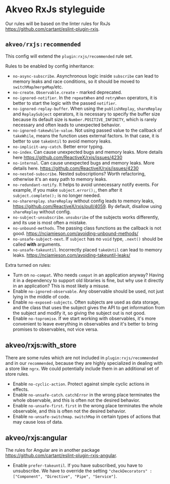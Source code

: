 # Akveo RxJs styleguide

Our rules will be based on the linter rules for RxJs https://github.com/cartant/eslint-plugin-rxjs.

## `akveo/rxjs:recommended`

This config will extend the `plugin:rxjs/recommended` rule set.

Rules to be enabled by config inheritance:
- `no-async-subscribe`. Asynchronous logic inside `subscribe` can lead to memory leaks and race conditions, so it should be moved to `switchMap`/`mergeMap`/etc.
- `no-create`. `Observable.create` - marked deprecated.
- `no-ignored-notifier`. In the `repeatWhen` and `retryWhen` operators, it is better to start the logic with the passed `notifier`.
- `no-ignored-replay-buffer`. When using the `publishReplay`, `shareReplay` and `ReplaySubject` operators, it is necessary to specify the buffer size because its default size is `Number.POSITIVE_INFINITY`, which is rarely necessary and often leads to unexpected behavior.
- `no-ignored-takewhile-value`. Not using passed value to the callback of `takeWhile`, means the function uses external factors. In that case, it is better to use `takeUntil` to avoid memory leaks.
- `no-implicit-any-catch`. Better error typing.
- `no-index`. Can cause unexpected bugs and memory leaks. More details here https://github.com/ReactiveX/rxjs/issues/4230
- `no-internal`. Can cause unexpected bugs and memory leaks. More details here. https://github.com/ReactiveX/rxjs/issues/4230
- `no-nested-subscribe`. Nested subscriptions? Worth refactoring, otherwise it's an easy path to memory leaks.
- `no-redundant-notify`. It helps to avoid unnecessary notify events. For example, if you make `subject.error();`, then after it `subject.complete();` is no longer needed.
- `no-sharereplay`. `shareReplay` without config leads to memory leaks, https://github.com/ReactiveX/rxjs/pull/4059. By default, disallow using `shareReplay` without config.
- `no-subject-unsubscribe`. `unsubsribe` of the subjects works differently, and its use is most often a mistake.
- `no-unbound-methods`. The passing class functions as the callback is not good. https://ncjamieson.com/avoiding-unbound-methods/
- `no-unsafe-subject-next`. If `subject` has no `void` type, `.next()` should be called **with** arguments.
- `no-unsafe-takeuntil`. Incorrectly placed `takeUntil` can lead to memory leaks. https://ncjamieson.com/avoiding-takeuntil-leaks/

Extra turned on rules:

- Turn on `no-compat`. Who needs `compat` in an application anyway? Having it in a dependency to support old libraries is fine, but why use it directly in an application? This is most likely a misuse.
- Enable `no-ignored-observable`. Any observable should be used, not just lying in the middle of code.
- Enable `no-exposed-subjects`. Often subjects are used as data storage, and the class that uses the subject gives the API to get information from the subject and modify it, so giving the subject out is not good.
- Enable `no-topromise`. If we start working with observables, it's more convenient to leave everything in observables and it's better to bring promises to observables, not vice versa.

## akveo/rxjs:with_store

There are some rules which are not included in `plugin:rxjs/recommended` and in our `recommended`, because they are highly specialized in dealing with a store like `ngrx`. We could potentially include them in an additional set of store rules.

- Enable `no-cyclic-action`. Protect against simple cyclic actions in effects.
- Enable `no-unsafe-catch`. `catchError` in the wrong place terminates the whole observable, and this is often not the desired behavior.
- Enable `no-unsafe-first`. `first` in the wrong place terminates the whole observable, and this is often not the desired behavior.
- Enable `no-unsafe-switchmap`. `switchMap` in certain types of actions that may cause loss of data.

## akveo/rxjs:angular

The rules for Angular are in another package https://github.com/cartant/eslint-plugin-rxjs-angular.

- Enable `prefer-takeuntil`. If you have subscribed, you have to unsubscribe. We have to override the setting `"checkDecorators" : ["Component", "Directive", "Pipe", "Service"]`.
